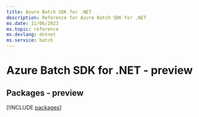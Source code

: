 ```yaml
---
title: Azure Batch SDK for .NET
description: Reference for Azure Batch SDK for .NET
ms.date: 11/06/2023
ms.topic: reference
ms.devlang: dotnet
ms.service: batch
---
```

# Azure Batch SDK for .NET - preview
## Packages - preview
[!INCLUDE [packages](batch-index.md)]